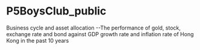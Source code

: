 # P5BoysClub_public
Business cycle and asset allocation --The performance of gold, stock, exchange rate and bond against GDP growth rate and inflation rate of Hong Kong in the past 10 years
